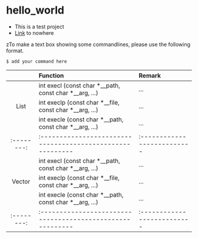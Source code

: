 # hello_world
* This is a test project
* [Link](./README.md) to nowhere 

zTo make a text box showing some commandlines, please use the following format. 
```
$ add your command here
```

|          |      Function                                            |  Remark                   |
|:--------:|:---------------------------------------------------------|:--------------------------|
|          | int execl (const char *__path, const char *__arg, ...)   | ...                       |
|   List   | int execlp (const char *__file, const char *__arg, ...)  | ...                       |
|          | int execle (const char *__path, const char *__arg, ...)  | ...                       |
|:--------:|:---------------------------------------------------------|:--------------------------|
|          | int execl (const char *__path, const char *__arg, ...)   | ...                       |
|  Vector  | int execlp (const char *__file, const char *__arg, ...)  | ...                       |
|          | int execle (const char *__path, const char *__arg, ...)  | ...                       |
|:--------:|:---------------------------------------------------------|:--------------------------|
